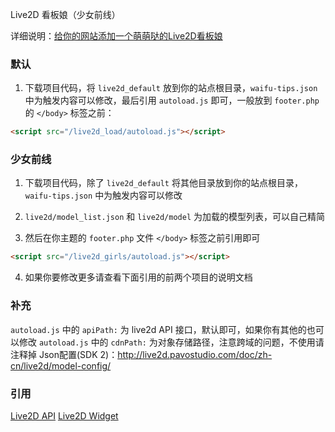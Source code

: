 Live2D 看板娘（少女前线）

详细说明：[给你的网站添加一个萌萌哒的Live2D看板娘](https://fairysen.com/287.html)


### 默认
1. 下载项目代码，将 `live2d_default` 放到你的站点根目录，`waifu-tips.json` 中为触发内容可以修改，最后引用 `autoload.js` 即可，一般放到 `footer.php` 的 `</body>` 标签之前：
```HTML
<script src="/live2d_load/autoload.js"></script>
```

### 少女前线
1. 下载项目代码，除了 `live2d_default` 将其他目录放到你的站点根目录，`waifu-tips.json` 中为触发内容可以修改

2. `live2d/model_list.json` 和 `live2d/model` 为加载的模型列表，可以自己精简

3. 然后在你主题的 `footer.php` 文件 `</body>` 标签之前引用即可
```HTML
<script src="/live2d_girls/autoload.js"></script>
```

4. 如果你要修改更多请查看下面引用的前两个项目的说明文档


### 补充
`autoload.js` 中的 `apiPath:` 为 live2d API 接口，默认即可，如果你有其他的也可以修改
`autoload.js` 中的 `cdnPath:` 为对象存储路径，注意跨域的问题，不使用请注释掉
Json配置(SDK 2)：<http://live2d.pavostudio.com/doc/zh-cn/live2d/model-config/>


### 引用
[Live2D API](https://github.com/fghrsh/live2d_api)
[Live2D Widget](https://github.com/stevenjoezhang/live2d-widget)